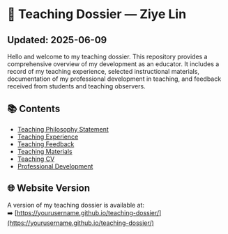 # 📖 Teaching Dossier — Ziye Lin
## Updated: 2025-06-09
Hello and welcome to my teaching dossier. This repository provides a comprehensive overview of my development as an educator. It includes a record of my teaching experience, selected instructional materials, documentation of my professional development in teaching, and feedback received from students and teaching observers.

## 📚 Contents

- [Teaching Philosophy Statement](philosophy.md)
- [Teaching Experience](experience.md)
- [Teaching Feedback](./feedback/teaching-feedback.pdf)
- [Teaching Materials](./materials/)
- [Teaching CV](cv_202506096.pdf)
- [Professional Development](professional-development.md)

## 🌐 Website Version

A version of my teaching dossier is available at:  
➡️ [https://yourusername.github.io/teaching-dossier/](https://yourusername.github.io/teaching-dossier/)
